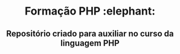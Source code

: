 <h1 align = "center">Formação PHP :elephant: </h1>
<h2 align = "center">Repositório criado para auxiliar no curso da linguagem PHP</h2>
